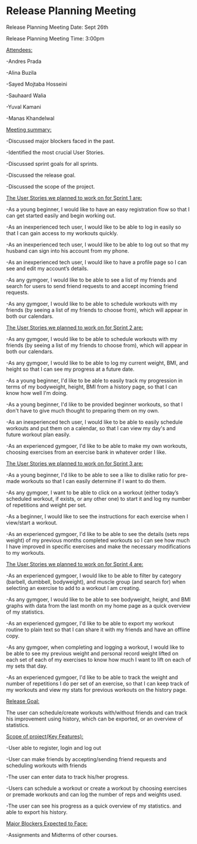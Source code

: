 <h1>Release Planning Meeting</h1>

Release Planning Meeting Date: Sept 26th

Release Planning Meeting Time: 3:00pm

<ins>Attendees:</ins>

-Andres Prada

-Alina Buzila

-Sayed Mojtaba Hosseini

-Sauhaard Walia

-Yuval Kamani

-Manas Khandelwal



<ins>Meeting summary:</ins>

-Discussed  major blockers faced in the past. 

-Identified the most crucial User Stories.

-Discussed sprint goals for all sprints.

-Discussed the release goal.

-Discussed the scope of the project.




<ins>The User Stories we planned to work on for Sprint 1 are:</ins>

-As a young beginner, I would like to have an easy registration flow so that I can get started easily and begin working out.

-As an inexperienced tech user, I would like to be able to log in easily so that I can gain access to my workouts quickly.

-As an inexperienced tech user, I would like to be able to log out so that my husband can sign into his account from my phone.

-As an inexperienced tech user, I would like to have a profile page so I can see and edit my account’s details.

-As any gymgoer, I would like to be able to see a list of my friends and search for users to send friend requests to and accept incoming friend requests.

-As any gymgoer, I would like to be able to schedule workouts with my friends (by seeing a list of my friends to choose from), which will appear in both our  calendars.




<ins>The User Stories we planned to work on for Sprint 2 are:</ins>

-As any gymgoer, I would like to be able to schedule workouts with my friends (by seeing a list of my friends to choose from), which will appear in both our  calendars.

-As any gymgoer, I would like to be able to log my current weight, BMI, and height so that I can see my progress at a future date.

-As a young beginner, I'd like to be able to easily track my progression in terms of my bodyweight, height, BMI from a history page, so that I can know how well I'm doing.

-As a young beginner, I'd like to be provided beginner workouts, so that I don't have to give much thought to preparing them on my own.

-As an inexperienced tech user, I would like to be able to easily schedule workouts and put them on a calendar, so that I can view my day's and future workout plan easily.

-As an experienced gymgoer, I'd like to be able to make my own workouts, choosing exercises from an exercise bank in whatever order I like.




<ins>The User Stories we planned to work on for Sprint 3 are:</ins>

-As a young beginner, I'd like to be able to see a like to dislike ratio for pre-made workouts so that I can easily determine if I want to do them.

-As any gymgoer, I want to be able to click on a workout (either today’s scheduled workout, if exists, or any other one) to start it and log my number of repetitions and weight per set.

-As a beginner, I would like to see the instructions for each exercise when I view/start a workout.

-As an experienced gymgoer, I'd like to be able to see the details (sets reps weight) of my previous months completed workouts so I can see how much I have improved in specific exercises and make the necessary modifications to my workouts.



<ins>The User Stories we planned to work on for Sprint 4 are:</ins>

-As an experienced gymgoer, I would like to be able to filter by category (barbell, dumbbell, bodyweight), and muscle group (and search for) when selecting an exercise to add to a workout I am creating.

-As any gymgoer, I would like to be able to see bodyweight, height, and BMI graphs with data from the last month on my home page as a quick overview of my statistics.

-As an experienced gymgoer, I'd like to be able to export my workout routine to plain text so that I can share it with my friends and have an offline copy.

-As any gymgoer, when completing and logging a workout, I would like to be able to see my previous weight and personal record weight lifted on each set of each of my exercises to know how much I want to lift on each of my sets that day.

-As an experienced gymgoer, I'd like to be able to track the weight and number of repetitions I do per set of an exercise, so that I can keep track of my workouts and view my stats for previous workouts on the history page.




<ins>Release Goal:</ins>

The user can schedule/create workouts with/without friends and can track his improvement using history, which can be exported, or an overview of statistics.


<ins>Scope of project(Key Features):</ins>

-User able to register, login and log out

-User can make friends by accepting/sending friend requests and scheduling workouts with friends

-The user can enter data to track his/her progress.

-Users can schedule a workout or create a workout by choosing exercises or premade workouts and can log the number of reps and weights used.

-The user can see his progress as a quick overview of my statistics. and able to export his history.




<ins>Major Blockers Expected to Face:</ins>

-Assignments and Midterms of other courses.

